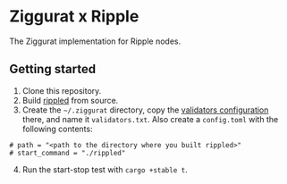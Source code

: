 # Ziggurat x Ripple

The Ziggurat implementation for Ripple nodes.

## Getting started

1. Clone this repository.
2. Build [rippled](https://github.com/ripple/rippled) from source.
3. Create the `~/.ziggurat` directory, copy the [validators configuration](https://github.com/ripple/rippled/blob/develop/cfg/validators-example.txt) there, and name it `validators.txt`. Also create a `config.toml` with the following contents:
```
# path = "<path to the directory where you built rippled>"
# start_command = "./rippled"
```
4. Run the start-stop test with `cargo +stable t`.

